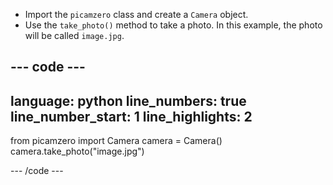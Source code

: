 - Import the `picamzero` class and create a `Camera` object.
- Use the `take_photo()` method to take a photo. In this example, the photo will be called `image.jpg`.

--- code ---
---
language: python
line_numbers: true
line_number_start: 1 
line_highlights: 2
---
from picamzero import Camera
camera = Camera()
camera.take_photo("image.jpg")

--- /code ---




